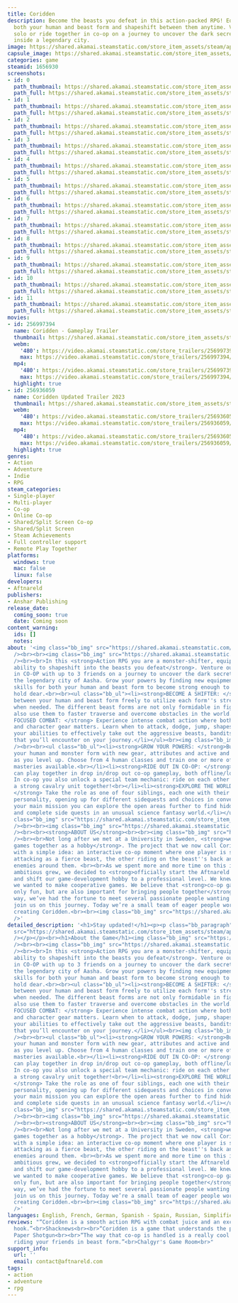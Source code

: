 ```yaml
---
title: Coridden
description: Become the beasts you defeat in this action-packed RPG! Equip and upgrade
  both your human and beast form and shapeshift between them anytime. Venture out
  solo or ride together in co-op on a journey to uncover the dark secrets sealed away
  inside a legendary city.
image: https://shared.akamai.steamstatic.com/store_item_assets/steam/apps/1656930/header.jpg?t=1729684119
capsule_image: https://shared.akamai.steamstatic.com/store_item_assets/steam/apps/1656930/capsule_231x87.jpg?t=1729684119
categories: game
steamid: 1656930
screenshots:
- id: 0
  path_thumbnail: https://shared.akamai.steamstatic.com/store_item_assets/steam/apps/1656930/ss_4bf979097e3ba01c17f12e34ddf9b46de56d8808.600x338.jpg?t=1729684119
  path_full: https://shared.akamai.steamstatic.com/store_item_assets/steam/apps/1656930/ss_4bf979097e3ba01c17f12e34ddf9b46de56d8808.1920x1080.jpg?t=1729684119
- id: 1
  path_thumbnail: https://shared.akamai.steamstatic.com/store_item_assets/steam/apps/1656930/ss_fbfec5bc48c1293aeb42ed20e237a6671cf78a7d.600x338.jpg?t=1729684119
  path_full: https://shared.akamai.steamstatic.com/store_item_assets/steam/apps/1656930/ss_fbfec5bc48c1293aeb42ed20e237a6671cf78a7d.1920x1080.jpg?t=1729684119
- id: 2
  path_thumbnail: https://shared.akamai.steamstatic.com/store_item_assets/steam/apps/1656930/ss_cf20e28a31aab6fc7fb475f9b081f057b30f22a4.600x338.jpg?t=1729684119
  path_full: https://shared.akamai.steamstatic.com/store_item_assets/steam/apps/1656930/ss_cf20e28a31aab6fc7fb475f9b081f057b30f22a4.1920x1080.jpg?t=1729684119
- id: 3
  path_thumbnail: https://shared.akamai.steamstatic.com/store_item_assets/steam/apps/1656930/ss_0c752d536407c293344bfdadaa0efa633bccaefd.600x338.jpg?t=1729684119
  path_full: https://shared.akamai.steamstatic.com/store_item_assets/steam/apps/1656930/ss_0c752d536407c293344bfdadaa0efa633bccaefd.1920x1080.jpg?t=1729684119
- id: 4
  path_thumbnail: https://shared.akamai.steamstatic.com/store_item_assets/steam/apps/1656930/ss_9709035f3bc03afd186ecf476f6b4c4dbd64321a.600x338.jpg?t=1729684119
  path_full: https://shared.akamai.steamstatic.com/store_item_assets/steam/apps/1656930/ss_9709035f3bc03afd186ecf476f6b4c4dbd64321a.1920x1080.jpg?t=1729684119
- id: 5
  path_thumbnail: https://shared.akamai.steamstatic.com/store_item_assets/steam/apps/1656930/ss_c65c5151c1d85ce52dddbf11751acb2a06c3a353.600x338.jpg?t=1729684119
  path_full: https://shared.akamai.steamstatic.com/store_item_assets/steam/apps/1656930/ss_c65c5151c1d85ce52dddbf11751acb2a06c3a353.1920x1080.jpg?t=1729684119
- id: 6
  path_thumbnail: https://shared.akamai.steamstatic.com/store_item_assets/steam/apps/1656930/ss_b1f34c9390c73f9d8e194294904e74457dd9c94d.600x338.jpg?t=1729684119
  path_full: https://shared.akamai.steamstatic.com/store_item_assets/steam/apps/1656930/ss_b1f34c9390c73f9d8e194294904e74457dd9c94d.1920x1080.jpg?t=1729684119
- id: 7
  path_thumbnail: https://shared.akamai.steamstatic.com/store_item_assets/steam/apps/1656930/ss_cbaffbfa714e38494897376845af0e0f5dc65c26.600x338.jpg?t=1729684119
  path_full: https://shared.akamai.steamstatic.com/store_item_assets/steam/apps/1656930/ss_cbaffbfa714e38494897376845af0e0f5dc65c26.1920x1080.jpg?t=1729684119
- id: 8
  path_thumbnail: https://shared.akamai.steamstatic.com/store_item_assets/steam/apps/1656930/ss_8486d5e52aa0d28f45fc58e8587f29315dbcc9f6.600x338.jpg?t=1729684119
  path_full: https://shared.akamai.steamstatic.com/store_item_assets/steam/apps/1656930/ss_8486d5e52aa0d28f45fc58e8587f29315dbcc9f6.1920x1080.jpg?t=1729684119
- id: 9
  path_thumbnail: https://shared.akamai.steamstatic.com/store_item_assets/steam/apps/1656930/ss_6d6aedfe0bc63f1548acdaab7e247a77ec388042.600x338.jpg?t=1729684119
  path_full: https://shared.akamai.steamstatic.com/store_item_assets/steam/apps/1656930/ss_6d6aedfe0bc63f1548acdaab7e247a77ec388042.1920x1080.jpg?t=1729684119
- id: 10
  path_thumbnail: https://shared.akamai.steamstatic.com/store_item_assets/steam/apps/1656930/ss_d309e97642f8e0a93b1b6d9547d78d38b512f722.600x338.jpg?t=1729684119
  path_full: https://shared.akamai.steamstatic.com/store_item_assets/steam/apps/1656930/ss_d309e97642f8e0a93b1b6d9547d78d38b512f722.1920x1080.jpg?t=1729684119
- id: 11
  path_thumbnail: https://shared.akamai.steamstatic.com/store_item_assets/steam/apps/1656930/ss_96680d7c93111b18278c694d5fb050a27dbcce36.600x338.jpg?t=1729684119
  path_full: https://shared.akamai.steamstatic.com/store_item_assets/steam/apps/1656930/ss_96680d7c93111b18278c694d5fb050a27dbcce36.1920x1080.jpg?t=1729684119
movies:
- id: 256997394
  name: Coridden - Gameplay Trailer
  thumbnail: https://shared.akamai.steamstatic.com/store_item_assets/steam/apps/256997394/movie.293x165.jpg?t=1708698804
  webm:
    '480': https://video.akamai.steamstatic.com/store_trailers/256997394/movie480_vp9.webm?t=1708698804
    max: https://video.akamai.steamstatic.com/store_trailers/256997394/movie_max_vp9.webm?t=1708698804
  mp4:
    '480': https://video.akamai.steamstatic.com/store_trailers/256997394/movie480.mp4?t=1708698804
    max: https://video.akamai.steamstatic.com/store_trailers/256997394/movie_max.mp4?t=1708698804
  highlight: true
- id: 256936059
  name: Coridden Updated Trailer 2023
  thumbnail: https://shared.akamai.steamstatic.com/store_item_assets/steam/apps/256936059/movie.293x165.jpg?t=1709025879
  webm:
    '480': https://video.akamai.steamstatic.com/store_trailers/256936059/movie480_vp9.webm?t=1709025879
    max: https://video.akamai.steamstatic.com/store_trailers/256936059/movie_max_vp9.webm?t=1709025879
  mp4:
    '480': https://video.akamai.steamstatic.com/store_trailers/256936059/movie480.mp4?t=1709025879
    max: https://video.akamai.steamstatic.com/store_trailers/256936059/movie_max.mp4?t=1709025879
  highlight: true
genres:
- Action
- Adventure
- Indie
- RPG
steam_categories:
- Single-player
- Multi-player
- Co-op
- Online Co-op
- Shared/Split Screen Co-op
- Shared/Split Screen
- Steam Achievements
- Full controller support
- Remote Play Together
platforms:
  windows: true
  mac: false
  linux: false
developers:
- Aftnareld
publishers:
- Anshar Publishing
release_date:
  coming_soon: true
  date: Coming soon
content_warning:
  ids: []
  notes:
about: '<img class="bb_img" src="https://shared.akamai.steamstatic.com/store_item_assets/steam/apps/1656930/extras/Quote_4__1_.png?t=1729684119"
  /><br><br><img class="bb_img" src="https://shared.akamai.steamstatic.com/store_item_assets/steam/apps/1656930/extras/Comp_1.gif?t=1729684119"
  /><br><br>In this <strong>Action RPG you are a monster-shifter, equipped with the
  ability to shapeshift into the beasts you defeat</strong>. Venture out alone or
  in CO-OP with up to 3 friends on a journey to uncover the dark secrets sealed inside
  the legendary city of Aasha. Grow your powers by finding new equipment and learning
  skills for both your human and beast form to become strong enough to save what you
  hold dear.<br><br><ul class="bb_ul"><li><strong>BECOME A SHIFTER: </strong> Switch
  between your human and beast form freely to utilize each form''s strengths and skills
  when needed. The different beast forms are not only formidable in fights, you can
  also use them to faster traverse and overcome obstacles in the world.<br></li><li><strong>ACTION
  FOCUSED COMBAT: </strong> Experience intense combat action where both your own skills
  and character gear matters. Learn when to attack, dodge, jump, shapeshift and use
  your abilities to effectively take out the aggressive beasts, bandits and machines
  that you’ll encounter on your journey.</li></ul><br><img class="bb_img" src="https://shared.akamai.steamstatic.com/store_item_assets/steam/apps/1656930/extras/Comp_2.gif?t=1729684119"
  /><br><br><ul class="bb_ul"><li><strong>GROW YOUR POWERS: </strong>Build up both
  your human and monster form with new gear, attributes and active and passive skills
  as you level up. Choose from 4 human classes and train one or more of the 7 beast
  masteries available.<br></li><li><strong>RIDE OUT IN CO-OP: </strong>Up to 4 players
  can play together in drop in/drop out co-op gameplay, both offline/locally and online.
  In co-op you also unlock a special team mechanic: ride on each other’s back to become
  a strong cavalry unit together!<br></li><li><strong>EXPLORE THE WORLD OF HEERA:
  </strong> Take the role as one of four siblings, each one with their own distinct
  personality, opening up for different sidequests and choices in conversations. Alongside
  your main mission you can explore the open areas further to find hidden treasures
  and complete side quests in an unusual science fantasy world.</li></ul><br><img
  class="bb_img" src="https://shared.akamai.steamstatic.com/store_item_assets/steam/apps/1656930/extras/Comp_3.gif?t=1729684119"
  /><br><br><img class="bb_img" src="https://shared.akamai.steamstatic.com/store_item_assets/steam/apps/1656930/extras/Header.png?t=1729684119"
  /><br><br><strong>ABOUT US</strong><br><br><img class="bb_img" src="https://shared.akamai.steamstatic.com/store_item_assets/steam/apps/1656930/extras/team.png?t=1729684119"
  /><br><br>Not long after we met at a University in Sweden, <strong>we started making
  games together as a hobby</strong>. The project that we now call Coridden, started
  with a simple idea: an interactive co-op moment where one player is steering and
  attacking as a fierce beast, the other riding on the beast''s back and shooting
  enemies around them. <br><br>As we spent more and more time on this idea, and the
  ambitious grew, we decided to <strong>officially start the Aftnareld studio in 2018</strong>
  and shift our game-development hobby to a professional level. We knew from the start
  we wanted to make cooperative games. We believe that <strong>co-op games are not
  only fun, but are also important for bringing people together</strong>!  Along the
  way, we’ve had the fortune to meet several passionate people wanting to help and
  join us on this journey. Today we’re a small team of eager people working hard on
  creating Coridden.<br><br><img class="bb_img" src="https://shared.akamai.steamstatic.com/store_item_assets/steam/apps/1656930/extras/Header.png?t=1729684119"
  />'
detailed_description: '<h1>Stay updated!</h1><p><p class="bb_paragraph"><img class="bb_img"
  src="https://shared.akamai.steamstatic.com/store_item_assets/steam/apps/1656930/extras/CORIDDEN.png?t=1729684119"
  /></p></p><br><h1>About the Game</h1><img class="bb_img" src="https://shared.akamai.steamstatic.com/store_item_assets/steam/apps/1656930/extras/Quote_4__1_.png?t=1729684119"
  /><br><br><img class="bb_img" src="https://shared.akamai.steamstatic.com/store_item_assets/steam/apps/1656930/extras/Comp_1.gif?t=1729684119"
  /><br><br>In this <strong>Action RPG you are a monster-shifter, equipped with the
  ability to shapeshift into the beasts you defeat</strong>. Venture out alone or
  in CO-OP with up to 3 friends on a journey to uncover the dark secrets sealed inside
  the legendary city of Aasha. Grow your powers by finding new equipment and learning
  skills for both your human and beast form to become strong enough to save what you
  hold dear.<br><br><ul class="bb_ul"><li><strong>BECOME A SHIFTER: </strong> Switch
  between your human and beast form freely to utilize each form''s strengths and skills
  when needed. The different beast forms are not only formidable in fights, you can
  also use them to faster traverse and overcome obstacles in the world.<br></li><li><strong>ACTION
  FOCUSED COMBAT: </strong> Experience intense combat action where both your own skills
  and character gear matters. Learn when to attack, dodge, jump, shapeshift and use
  your abilities to effectively take out the aggressive beasts, bandits and machines
  that you’ll encounter on your journey.</li></ul><br><img class="bb_img" src="https://shared.akamai.steamstatic.com/store_item_assets/steam/apps/1656930/extras/Comp_2.gif?t=1729684119"
  /><br><br><ul class="bb_ul"><li><strong>GROW YOUR POWERS: </strong>Build up both
  your human and monster form with new gear, attributes and active and passive skills
  as you level up. Choose from 4 human classes and train one or more of the 7 beast
  masteries available.<br></li><li><strong>RIDE OUT IN CO-OP: </strong>Up to 4 players
  can play together in drop in/drop out co-op gameplay, both offline/locally and online.
  In co-op you also unlock a special team mechanic: ride on each other’s back to become
  a strong cavalry unit together!<br></li><li><strong>EXPLORE THE WORLD OF HEERA:
  </strong> Take the role as one of four siblings, each one with their own distinct
  personality, opening up for different sidequests and choices in conversations. Alongside
  your main mission you can explore the open areas further to find hidden treasures
  and complete side quests in an unusual science fantasy world.</li></ul><br><img
  class="bb_img" src="https://shared.akamai.steamstatic.com/store_item_assets/steam/apps/1656930/extras/Comp_3.gif?t=1729684119"
  /><br><br><img class="bb_img" src="https://shared.akamai.steamstatic.com/store_item_assets/steam/apps/1656930/extras/Header.png?t=1729684119"
  /><br><br><strong>ABOUT US</strong><br><br><img class="bb_img" src="https://shared.akamai.steamstatic.com/store_item_assets/steam/apps/1656930/extras/team.png?t=1729684119"
  /><br><br>Not long after we met at a University in Sweden, <strong>we started making
  games together as a hobby</strong>. The project that we now call Coridden, started
  with a simple idea: an interactive co-op moment where one player is steering and
  attacking as a fierce beast, the other riding on the beast''s back and shooting
  enemies around them. <br><br>As we spent more and more time on this idea, and the
  ambitious grew, we decided to <strong>officially start the Aftnareld studio in 2018</strong>
  and shift our game-development hobby to a professional level. We knew from the start
  we wanted to make cooperative games. We believe that <strong>co-op games are not
  only fun, but are also important for bringing people together</strong>!  Along the
  way, we’ve had the fortune to meet several passionate people wanting to help and
  join us on this journey. Today we’re a small team of eager people working hard on
  creating Coridden.<br><br><img class="bb_img" src="https://shared.akamai.steamstatic.com/store_item_assets/steam/apps/1656930/extras/Header.png?t=1729684119"
  />'
languages: English, French, German, Spanish - Spain, Russian, Simplified Chinese
reviews: "“Coridden is a smooth action RPG with combat juice and an excellent shapeshifting
  hook.”<br>Shacknews<br><br>“Coridden is a game that understands the power of Horsey.”<br>Rock
  Paper Shotgun<br><br>“The way that co-op is handled is a really cool concept, especially
  riding your friends in beast form.”<br>Chalgyr's Game Room<br>"
support_info:
  url: ''
  email: contact@aftnareld.com
tags:
- action
- adventure
- rpg
---
```

